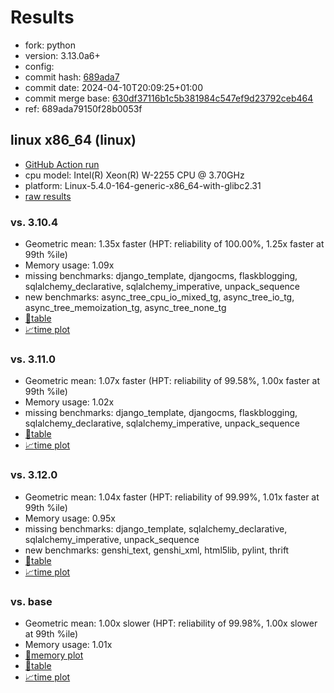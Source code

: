 # Results

- fork: python
- version: 3.13.0a6+
- config: 
- commit hash: [689ada7](https://github.com/python/cpython/commit/689ada7)
- commit date: 2024-04-10T20:09:25+01:00
- commit merge base: [630df37116b1c5b381984c547ef9d23792ceb464](https://github.com/python/cpython/commit/630df37116b1c5b381984c547ef9d23792ceb464)
- ref: 689ada79150f28b0053f

## linux x86_64 (linux)

- [GitHub Action run](https://github.com/faster-cpython/benchmarking/actions/runs/8656172978)
- cpu model: Intel(R) Xeon(R) W-2255 CPU @ 3.70GHz
- platform: Linux-5.4.0-164-generic-x86_64-with-glibc2.31
- [raw results](bm-20240410-linux-x86_64-python-689ada79150f28b0053f-3.13.0a6%2B-689ada7.json)

### vs. 3.10.4

- Geometric mean: 1.35x faster (HPT: reliability of 100.00%, 1.25x faster at 99th %ile)
- Memory usage: 1.09x
- missing benchmarks: django_template, djangocms, flaskblogging, sqlalchemy_declarative, sqlalchemy_imperative, unpack_sequence
- new benchmarks: async_tree_cpu_io_mixed_tg, async_tree_io_tg, async_tree_memoization_tg, async_tree_none_tg
- [📄table](bm-20240410-linux-x86_64-python-689ada79150f28b0053f-3.13.0a6%2B-689ada7-vs-3.10.4.md)
- [📈time plot](bm-20240410-linux-x86_64-python-689ada79150f28b0053f-3.13.0a6%2B-689ada7-vs-3.10.4.png)

### vs. 3.11.0

- Geometric mean: 1.07x faster (HPT: reliability of 99.58%, 1.00x faster at 99th %ile)
- Memory usage: 1.02x
- missing benchmarks: django_template, djangocms, flaskblogging, sqlalchemy_declarative, sqlalchemy_imperative, unpack_sequence
- [📄table](bm-20240410-linux-x86_64-python-689ada79150f28b0053f-3.13.0a6%2B-689ada7-vs-3.11.0.md)
- [📈time plot](bm-20240410-linux-x86_64-python-689ada79150f28b0053f-3.13.0a6%2B-689ada7-vs-3.11.0.png)

### vs. 3.12.0

- Geometric mean: 1.04x faster (HPT: reliability of 99.99%, 1.01x faster at 99th %ile)
- Memory usage: 0.95x
- missing benchmarks: django_template, sqlalchemy_declarative, sqlalchemy_imperative, unpack_sequence
- new benchmarks: genshi_text, genshi_xml, html5lib, pylint, thrift
- [📄table](bm-20240410-linux-x86_64-python-689ada79150f28b0053f-3.13.0a6%2B-689ada7-vs-3.12.0.md)
- [📈time plot](bm-20240410-linux-x86_64-python-689ada79150f28b0053f-3.13.0a6%2B-689ada7-vs-3.12.0.png)

### vs. base

- Geometric mean: 1.00x slower (HPT: reliability of 99.98%, 1.00x slower at 99th %ile)
- Memory usage: 1.01x
- [🧠memory plot](bm-20240410-linux-x86_64-python-689ada79150f28b0053f-3.13.0a6%2B-689ada7-vs-base-mem.png)
- [📄table](bm-20240410-linux-x86_64-python-689ada79150f28b0053f-3.13.0a6%2B-689ada7-vs-base.md)
- [📈time plot](bm-20240410-linux-x86_64-python-689ada79150f28b0053f-3.13.0a6%2B-689ada7-vs-base.png)


